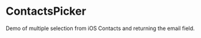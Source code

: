 ContactsPicker
==============

Demo of multiple selection from iOS Contacts and returning the email field.
